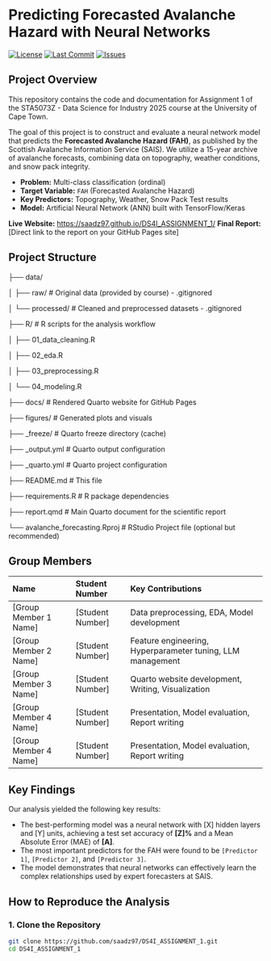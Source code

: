 # Predicting Forecasted Avalanche Hazard with Neural Networks

[![License](https://img.shields.io/github/license/saadz97/DS4I_ASSIGNMENT_1)](https://github.com/saadz97/DS4I_ASSIGNMENT_1/blob/main/LICENSE)
[![Last Commit](https://img.shields.io/github/last-commit/saadz97/DS4I_ASSIGNMENT_1)](https://github.com/saadz97/DS4I_ASSIGNMENT_1/commits/main)
[![Issues](https://img.shields.io/github/issues/saadz97/DS4I_ASSIGNMENT_1)](https://github.com/saadz97/DS4I_ASSIGNMENT_1/issues)



## Project Overview

This repository contains the code and documentation for Assignment 1 of the STA5073Z - Data Science for Industry 2025 course at the University of Cape Town.

The goal of this project is to construct and evaluate a neural network model that predicts the **Forecasted Avalanche Hazard (FAH)**, as published by the Scottish Avalanche Information Service (SAIS). We utilize a 15-year archive of avalanche forecasts, combining data on topography, weather conditions, and snow pack integrity.

- **Problem:** Multi-class classification (ordinal)
- **Target Variable:** `FAH` (Forecasted Avalanche Hazard)
- **Key Predictors:** Topography, Weather, Snow Pack Test results
- **Model:** Artificial Neural Network (ANN) built with TensorFlow/Keras

**Live Website:** https://saadz97.github.io/DS4I_ASSIGNMENT_1/
**Final Report:** [Direct link to the report on your GitHub Pages site]

## Project Structure

├── data/


│ ├── raw/ # Original data (provided by course) - .gitignored


│ └── processed/ # Cleaned and preprocessed datasets - .gitignored


├── R/ # R scripts for the analysis workflow


│ ├── 01_data_cleaning.R


│ ├── 02_eda.R


│ ├── 03_preprocessing.R


│ └── 04_modeling.R


├── docs/ # Rendered Quarto website for GitHub Pages


├── figures/ # Generated plots and visuals


├── _freeze/ # Quarto freeze directory (cache)


├── _output.yml # Quarto output configuration


├── _quarto.yml # Quarto project configuration


├── README.md # This file


├── requirements.R # R package dependencies


├── report.qmd # Main Quarto document for the scientific report


└── avalanche_forecasting.Rproj # RStudio Project file (optional but recommended)



## Group Members

| Name | Student Number | Key Contributions |
| :--- | :--- | :--- |
| [Group Member 1 Name] | [Student Number] | Data preprocessing, EDA, Model development |
| [Group Member 2 Name] | [Student Number] | Feature engineering, Hyperparameter tuning, LLM management |
| [Group Member 3 Name] | [Student Number] | Quarto website development, Writing, Visualization |
| [Group Member 4 Name] | [Student Number] | Presentation, Model evaluation, Report writing |
| [Group Member 4 Name] | [Student Number] | Presentation, Model evaluation, Report writing |

## Key Findings

Our analysis yielded the following key results:
- The best-performing model was a neural network with [X] hidden layers and [Y] units, achieving a test set accuracy of **[Z]%** and a Mean Absolute Error (MAE) of **[A]**.
- The most important predictors for the FAH were found to be `[Predictor 1]`, `[Predictor 2]`, and `[Predictor 3]`.
- The model demonstrates that neural networks can effectively learn the complex relationships used by expert forecasters at SAIS.

## How to Reproduce the Analysis

### 1. Clone the Repository
```bash
git clone https://github.com/saadz97/DS4I_ASSIGNMENT_1.git
cd DS4I_ASSIGNMENT_1
